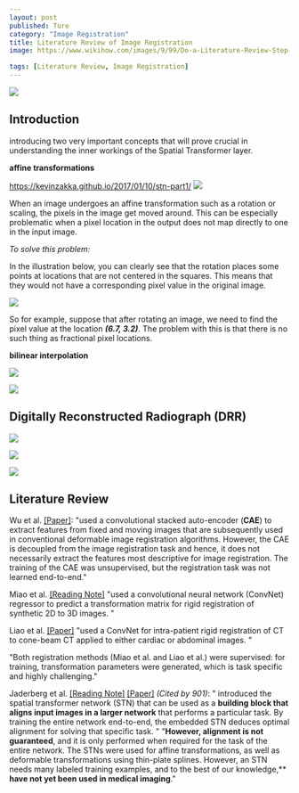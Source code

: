 ```yaml
---
layout: post
published: Ture
category: "Image Registration"
title: Literature Review of Image Registration
image: https://www.wikihow.com/images/9/99/Do-a-Literature-Review-Step-13-Version-2.jpg

tags: [Literature Review, Image Registration]
---
```


![](https://www.wikihow.com/images/9/99/Do-a-Literature-Review-Step-13-Version-2.jpg) 

## Introduction

introducing two very important concepts that will prove crucial in understanding the inner workings of the Spatial Transformer layer. 

**affine transformations**

https://kevinzakka.github.io/2017/01/10/stn-part1/
![](https://kevinzakka.github.io/assets/stn/affine.png) 

When an image undergoes an affine transformation such as a rotation or scaling, the pixels in the image get moved around. This can be especially problematic when a pixel location in the output does not map directly to one in the input image.

*To solve this problem:*

In the illustration below, you can clearly see that the rotation places some points at locations that are not centered in the squares. This means that they would not have a corresponding pixel value in the original image.

![](https://kevinzakka.github.io/assets/stn/stickman.png) 

So for example, suppose that after rotating an image, we need to find the pixel value at the location ***(6.7, 3.2)***. The problem with this is that there is no such thing as fractional pixel locations.

**bilinear interpolation**

![](https://kevinzakka.github.io/assets/stn/interpol.png) 


![](https://github.com/xuuuuuuchen/xuuuuuuchen.github.io/blob/master/img/2018-07-26-readnote/1.png?raw=true) 

## Digitally Reconstructed Radiograph (DRR)

![](https://media.springernature.com/lw785/springer-static/image/art%3A10.1186%2Fs12938-017-0353-8/MediaObjects/12938_2017_353_Fig1_HTML.gif) 

![](https://image.slidesharecdn.com/presentation-100511175011-phpapp02/95/generation-of-planar-radiographs-from-3d-anatomical-models-using-the-gpu-3-728.jpg?cb=1273601116) 

![](https://image.slidesharecdn.com/presentation-100714114159-phpapp01/95/generation-of-planar-radiographs-from-3d-anatomical-models-using-the-gpu-6-728.jpg?cb=1279107927) 


## Literature Review


Wu et al. [[Paper]](https://ieeexplore.ieee.org/document/7314894/): "used a convolutional stacked auto-encoder (**CAE**) to extract features from fixed and moving images that are subsequently used in conventional deformable image registration algorithms. However, the CAE is decoupled from the image registration task and hence, it does not necessarily extract the features most descriptive for image registration. The training of the CAE was unsupervised, but the registration task was not learned end-to-end."

Miao et al. [[Reading Note]](https://xuuuuuuchen.github.io/2018-07-23-readnote-add/) "used a convolutional neural network (ConvNet) regressor to predict a transformation matrix for rigid registration of synthetic 2D to 3D images. "

Liao et al. [[Paper]](https://arxiv.org/abs/1611.10336) "used a ConvNet for intra-patient rigid registration of CT to cone-beam CT applied to either cardiac or abdominal images. "

"Both registration methods (Miao et al. and Liao et al.) were supervised: for training, transformation parameters were generated, which is task specific and highly challenging."

Jaderberg et al. [[Reading Note]](https://xuuuuuuchen.github.io/2018-07-26-readnote/) [[Paper]](https://arxiv.org/abs/1506.02025)  *(‎Cited by 901)*: " introduced the spatial transformer network (STN) that can be used as a **building block that aligns input images in a larger network** that performs a particular task. By training the entire network end-to-end, the embedded STN deduces optimal alignment for solving that specific task. "
"**However, alignment is not guaranteed**, and it is only performed when required for the task of the entire network. The STNs were used for affine transformations, as well as deformable transformations using thin-plate splines. However, an STN needs many labeled training examples, and to the best of our knowledge,** **have not yet been used in medical imaging**."

